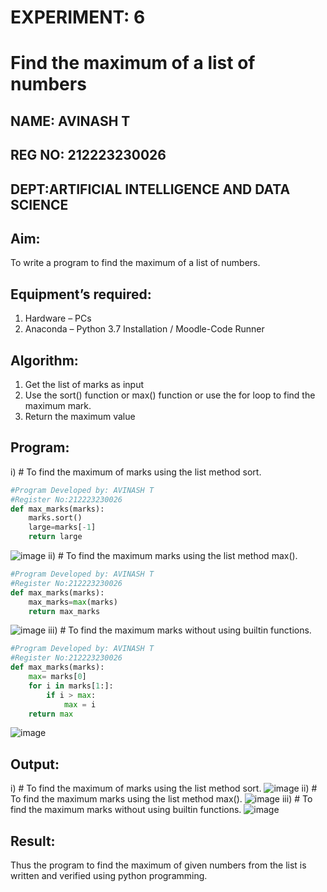 # EXPERIMENT: 6
# Find the maximum of a list of numbers
## NAME: AVINASH T
## REG NO: 212223230026
## DEPT:ARTIFICIAL INTELLIGENCE AND DATA SCIENCE
## Aim:
To write a program to find the maximum of a list of numbers.
## Equipment’s required:
1.	Hardware – PCs
2.	Anaconda – Python 3.7 Installation / Moodle-Code Runner
## Algorithm:
1.	Get the list of marks as input
2.	Use the sort() function or max() function or use the for loop to find the maximum mark.
3.	Return the maximum value
## Program:
i)	# To find the maximum of marks using the list method sort.
```Python
#Program Developed by: AVINASH T
#Register No:212223230026
def max_marks(marks):
    marks.sort()
    large=marks[-1]
    return large
```
![image](https://github.com/AVINASH05T/FindMaximum/assets/151514286/d9b6cbda-10e1-4732-b36a-45aab28113ee)
ii)	# To find the maximum marks using the list method max().
```Python
#Program Developed by: AVINASH T
#Register No:212223230026
def max_marks(marks):
    max_marks=max(marks)
    return max_marks
```
![image](https://github.com/AVINASH05T/FindMaximum/assets/151514286/08540aa6-1e36-4ea6-b8fc-e81d14577a82)
iii) # To find the maximum marks without using builtin functions.
```Python
#Program Developed by: AVINASH T
#Register No:212223230026
def max_marks(marks):
    max= marks[0]
    for i in marks[1:]:
        if i > max:
            max = i
    return max
```
![image](https://github.com/AVINASH05T/FindMaximum/assets/151514286/857f0900-1e7a-4b29-8482-f06404cb4ffb)
## Output:
i)	# To find the maximum of marks using the list method sort.
![image](https://github.com/AVINASH05T/FindMaximum/assets/151514286/e7ccf7f5-4988-438b-b64e-cca28bfb88d9)
ii)	# To find the maximum marks using the list method max().
![image](https://github.com/AVINASH05T/FindMaximum/assets/151514286/661310a9-ec15-404a-bec2-b288b0a1a06b)
iii) # To find the maximum marks without using builtin functions.
![image](https://github.com/AVINASH05T/FindMaximum/assets/151514286/8c5ae5ee-a462-4432-8c9f-5d346b4264bc)

## Result:
Thus the program to find the maximum of given numbers from the list is written and verified using python programming.
